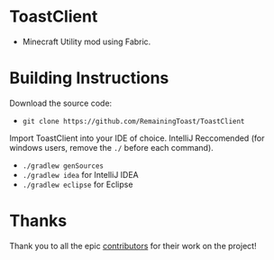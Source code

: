# ToastClient
 
 - Minecraft Utility mod using Fabric.
 
 # Building Instructions
 
Download the source code:
 - `git clone https://github.com/RemainingToast/ToastClient`

Import ToastClient into your IDE of choice. IntelliJ Reccomended (for windows users, remove the `./` before each command).
- `./gradlew genSources`
- `./gradlew idea` for IntelliJ IDEA
- `./gradlew eclipse` for Eclipse

# Thanks

Thank you to all the epic [contributors](https://github.com/RemainingToast/ToastClient/graphs/contributors) for their work on the project!
